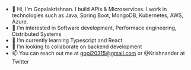 - 👋 Hi, I’m Gopalakrishnan. I build APIs & Microservices. 
  I work in technologies such as Java, Spring Boot, MongoDB, Kubernetes, AWS, Azure. 
- 👀 I’m interested in Software development, Performace engineering, Distributed Systems
- 🌱 I’m currently learning Typescript and React
- 💞️ I’m looking to collaborate on backend development
- 📫 You can reach out me at gopi20315@gmail.com or @Krishnander at Twitter

<!---
Krishnander/Krishnander is a ✨ special ✨ repository because its `README.md` (this file) appears on your GitHub profile.
You can click the Preview link to take a look at your changes.
--->
